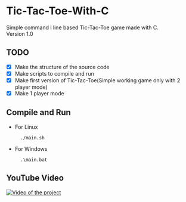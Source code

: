 # Tic-Tac-Toe-With-C

Simple command l line based Tic-Tac-Toe game made with C.<br/>
Version 1.0

## TODO

- [x] Make the structure of the source code
- [x] Make scripts to compile and run
- [x] Make first version of Tic-Tac-Toe(Simple working game only with 2 player mode)
- [x] Make 1 player mode

## Compile and Run

* For Linux

        ./main.sh

* For Windows 

        .\main.bat
        
## YouTube Video
   
[![Video of the project](https://img.youtube.com/vi/Lr1fBcXlmpI/0.jpg)](https://www.youtube.com/watch?v=Lr1fBcXlmpI)

